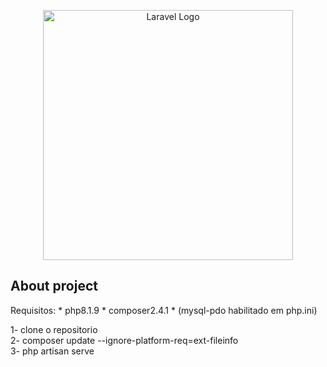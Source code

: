 <p align="center"><a href="https://laravel.com" target="_blank"><img src="https://raw.githubusercontent.com/laravel/art/master/logo-lockup/5%20SVG/2%20CMYK/1%20Full%20Color/laravel-logolockup-cmyk-red.svg" width="400" alt="Laravel Logo"></a></p>

## About project

Requisitos: 
    * php8.1.9
    * composer2.4.1 
    * (mysql-pdo habilitado em php.ini)
    
1- clone o repositorio <br>
2- composer update --ignore-platform-req=ext-fileinfo <br>
3- php artisan serve <br>
    


